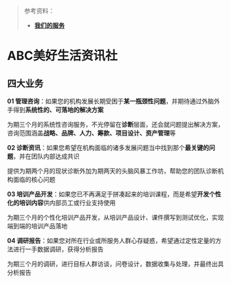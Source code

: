 > 参考资料：
>
> - [**我们的服务**](http://www.theabconline.org/consulting-service/)

# ABC美好生活资讯社

## 四大业务

**01 管理咨询**：如果您的机构发展长期受困于**某一瓶颈性问题**，并期待通过外脑外手得到**系统性的、可落地的解决方案**

为期三个月的系统性咨询服务，不光停留在**诊断**层面，还会就问题提出解决方案，咨询范围涵盖**战略、品牌、人力、筹款、项目设计、资产管理**等



**02 诊断资讯**：如果您希望在机构面临的诸多发展问题当中找到那个**最关键的问题**，并在团队内部达成共识

提供为期两个月的现状诊断外加为期两天的头脑风暴工作坊，帮助您的团队诊断机构面临的核心问题



**03 培训产品开发**：如果您已不再满足于拼凑起来的培训课程，而是希望**开发个性化的培训内容**供内部员工或行业支持使用

为期三个月的个性化培训产品开发，从培训产品设计、课件撰写到测试优化，实现端到端的培训产品落地



**04 调研报告**：如果您对所在行业或所服务人群心存疑惑，希望通过定性定量的方法进行一手数据调研，获得分析报告

为期三个月的调研，进行目标人群访谈，问卷设计，数据收集与处理，并最终出具分析报告

